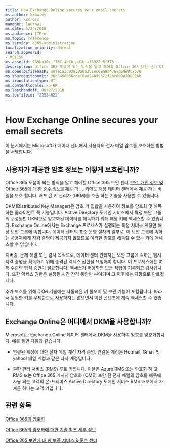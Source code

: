 ```yaml
---
title: How Exchange Online secures your email secrets
ms.author: krowley
author: kccross
manager: laurawi
ms.date: 5/24/2018
ms.audience: ITPro
ms.topic: reference
ms.service: o365-administration
localization_priority: Normal
search.appverid:
- MET150
ms.assetid: 989ba10c-f73f-4efb-ad1b-af3322e5f376
description: Office 365 도움이 되는 방식을 알고 해야할 Office 365 보안 센터 Office 365에 대 한 보안, 개인정보 보호 및 규정 준수 정보를 제공 하는, 외에도 해당 데이터 센터에서 제공 하는 비밀을 보호 합니다. 배포 된 키 관리자 (DKM)를 호출 하는 기술을 사용할 수 있습니다.
ms.openlocfilehash: a8fe1a2c9393958a391ec69a9a476a06de8c7576
ms.sourcegitcommit: 36c5466056cdef6ad2a8d9372f2bc009a30892bb
ms.translationtype: MT
ms.contentlocale: ko-KR
ms.lasthandoff: 08/27/2018
ms.locfileid: "22534022"
---
```

# <a name="how-exchange-online-secures-your-email-secrets"></a>How Exchange Online secures your email secrets

이 문서에서는 Microsoft가 데이터 센터에서 사용자의 전자 메일 암호를 보호하는 방법을 서명합니다.
  
## <a name="how-do-we-secure-secret-information-provided-by-you"></a>사용자가 제공한 암호 정보는 어떻게 보호됩니까?

Office 365 도움이 되는 방식을 알고 해야할 Office 365 보안 센터 [보안, 개인 정보 및 Office 365에 대 한 준수 정보를](https://go.microsoft.com/fwlink/?linkid=874644)제공 하는, 외에도 해당 데이터 센터에서 제공 하는 비밀을 보호 합니다. 배포 된 키 관리자 (DKM)를 호출 하는 기술을 사용할 수 있습니다.
  
DKM(Distributed Key Manager)은 암호 키 집합을 사용하여 정보를 암호화 및 해독하는 클라이언트 쪽 기능입니다. Active Directory 도메인 서비스에서 특정 보안 그룹의 구성원만 DKM으로 암호화된 데이터를 해독하기 위해 해당 키에 액세스할 수 있습니다. Exchange Online에서는 Exchange 프로세스가 실행되는 특정 서비스 계정만 해당 보안 그룹에 속합니다. 데이터 센터의 표준 운영 절차의 일부로, 이 보안 그룹에 속하는 사용자에게 자격 증명이 제공되지 않으므로 이러한 암호를 해독할 수 있는 키에 액세스할 수 없습니다.
  
디버깅, 문제 해결 또는 감사 목적으로, 데이터 센터 관리자는 보안 그룹에 속하는 임시 자격 증명을 획득하기 위해 승격된 액세스 권한을 요청해야 합니다. 이 프로세스에는 여러 수준의 법적 승인이 필요합니다. 액세스가 허용되면 모든 작업이 기록되고 감사됩니다. 또한 액세스 권한은 설정된 시간 간격 동안만 부여되며 그 이후에는 자동으로 만료됩니다.
  
추가 보호를 위해 DKM 기술에는 자동화된 키 롤오버 및 보관 기능이 포함됩니다. 따라서 동일한 키를 무제한으로 사용하지는 않으면서 이전 콘텐츠에 계속 액세스할 수 있습니다.

  
## <a name="where-does-exchange-online-make-use-of-dkm"></a>Exchange Online은 어디에서 DKM을 사용합니까?

Microsoft는 Exchange Online 데이터 센터에서 DKM을 사용하여 암호를 암호화합니다. 예를 들면 다음과 같습니다.
  
- 연결된 계정에 대한 전자 메일 계정 자격 증명. 연결된 계정은 Hotmail, Gmail 및 yahoo! 메일 계정과 같은 타사 계정입니다.
    
- 권한 관리 서비스 (RMS) 루트 키입니다. 이들은 Azure RMS 또는 암호화 하 고 RMS 또는 Office 365 메시지 암호화 (OME) 포함 된 전자 메일의 암호를 해독에 사용 되는 고객의 온-프레미스 Active Directory 도메인 서비스 RMS 배포에서 가져온 하나는 고객 키입니다.
    
## <a name="related-topics"></a>관련 항목

[Office 365의 암호화](encryption.md)
  
[Office 365의 암호화에 대한 기술 참조 세부 정보](technical-reference-details-about-encryption.md)
  
[Office 365 보안에 대 한 보증 서비스 &amp; 준수 센터](https://go.microsoft.com/fwlink/?linkid=874645)
  

